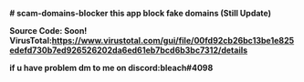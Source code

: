 <b># scam-domains-blocker
this app block fake domains (Still Update)

Source Code: Soon!
VirusTotal:https://www.virustotal.com/gui/file/00fd92cb26bc13be1e825edefd730b7ed926526202da6ed61eb7bcd6b3bc7312/details

if u have problem dm to me on discord:bleach#4098</b>
